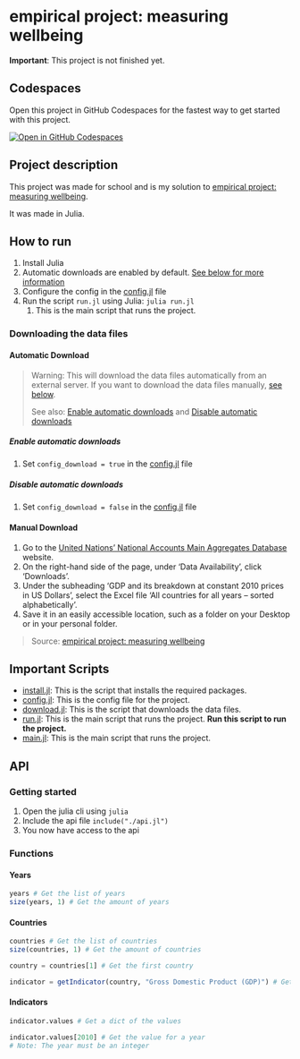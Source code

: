 # empirical project: measuring wellbeing

**Important**: This project is not finished yet.

## Codespaces

Open this project in GitHub Codespaces for the fastest way to get started with this project.

[![Open in GitHub Codespaces](https://github.com/codespaces/badge.svg)](https://codespaces.new/TheRockYT/empirical-project-measuring-wellbeing)

## Project description

This project was made for school and is my solution to [empirical project: measuring wellbeing](https://www.core-econ.org/doing-economics/book/text/04-01.html).

It was made in Julia.

## How to run

1. Install Julia
2. Automatic downloads are enabled by default. [See below for more information](#downloading-the-data-files)
3. Configure the config in the [config.jl](./config.jl) file
4. Run the script `run.jl` using Julia: `julia run.jl`
   1. This is the main script that runs the project.

### Downloading the data files

#### Automatic Download

> Warning: This will download the data files automatically from an external server. If you want to download the data files manually, [see below](#manual-download).
>
> See also: [Enable automatic downloads](#enable-automatic-downloads) and [Disable automatic downloads](#disable-automatic-downloads)

##### Enable automatic downloads

1. Set `config_download = true` in the [config.jl](./config.jl) file

##### Disable automatic downloads

1. Set `config_download = false` in the [config.jl](./config.jl) file

#### Manual Download

1. Go to the [United Nations’ National Accounts Main Aggregates Database](https://unstats.un.org/unsd/snaama/Index) website.
2. On the right-hand side of the page, under ‘Data Availability’, click ‘Downloads’.
3. Under the subheading ‘GDP and its breakdown at constant 2010 prices in US Dollars’, select the Excel file ‘All countries for all years – sorted alphabetically’.
4. Save it in an easily accessible location, such as a folder on your Desktop or in your personal folder.

> Source: [empirical project: measuring wellbeing](https://www.core-econ.org/doing-economics/book/text/04-02.html#part-41-gdp-and-its-components-as-a-measure-of-material-wellbeing:~:text=Go%20to%20the,your%20personal%20folder.)

## Important Scripts

- [install.jl](./install.jl): This is the script that installs the required packages.
- [config.jl](./config.jl): This is the config file for the project.
- [download.jl](./download.jl): This is the script that downloads the data files.
- [run.jl](./run.jl): This is the main script that runs the project. **Run this script to run the project.**
- [main.jl](./main.jl): This is the main script that runs the project.

##  API

### Getting started

1. Open the julia cli using `julia`
2. Include the api file `include("./api.jl")`
3. You now have access to the api

### Functions

#### Years

```julia
years # Get the list of years
size(years, 1) # Get the amount of years
```

#### Countries

```julia
countries # Get the list of countries
size(countries, 1) # Get the amount of countries

country = countries[1] # Get the first country

indicator = getIndicator(country, "Gross Domestic Product (GDP)") # Get the indicator for a country and year
```

#### Indicators

```julia
indicator.values # Get a dict of the values

indicator.values[2010] # Get the value for a year
# Note: The year must be an integer
```